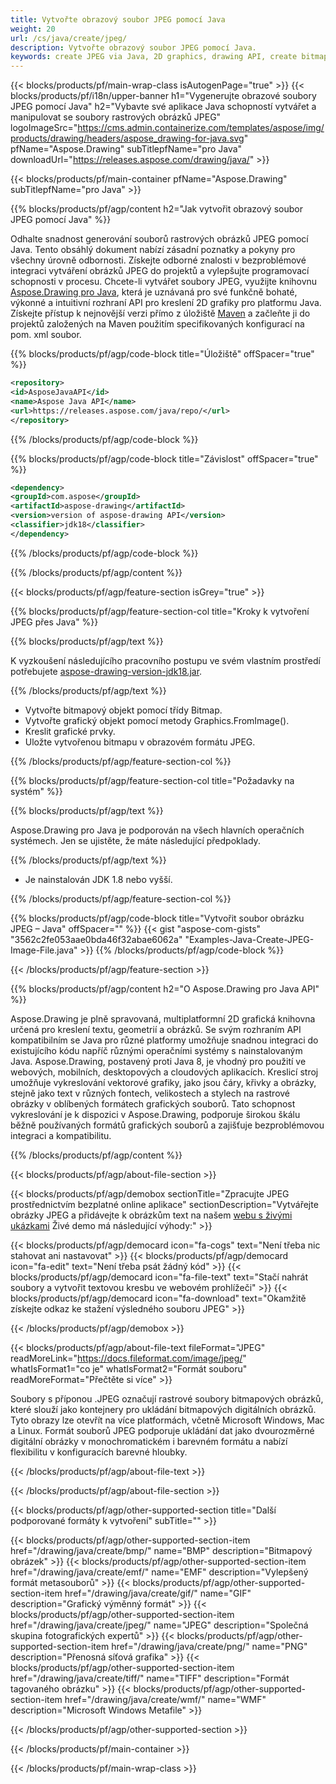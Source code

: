 ```yaml
---
title: Vytvořte obrazový soubor JPEG pomocí Java
weight: 20
url: /cs/java/create/jpeg/
description: Vytvořte obrazový soubor JPEG pomocí Java.
keywords: create JPEG via Java, 2D graphics, drawing API, create bitmap in Java, Drawing pro Java, save bitmap, save JPEG image, cross-platform 2D graphic library, Bitmap class, vector graphics drawing, draw text, rendering raster images, JPEG image file
---
```


{{< blocks/products/pf/main-wrap-class isAutogenPage="true" >}}
{{< blocks/products/pf/i18n/upper-banner h1="Vygenerujte obrazové soubory JPEG pomocí Java" h2="Vybavte své aplikace Java schopností vytvářet a manipulovat se soubory rastrových obrázků JPEG" logoImageSrc="https://cms.admin.containerize.com/templates/aspose/img/products/drawing/headers/aspose_drawing-for-java.svg" pfName="Aspose.Drawing" subTitlepfName="pro Java" downloadUrl="https://releases.aspose.com/drawing/java/" >}}

{{< blocks/products/pf/main-container pfName="Aspose.Drawing" subTitlepfName="pro Java" >}}


{{% blocks/products/pf/agp/content h2="Jak vytvořit obrazový soubor JPEG pomocí Java" %}}

Odhalte snadnost generování souborů rastrových obrázků JPEG pomocí Java. Tento obsáhlý dokument nabízí zásadní poznatky a pokyny pro všechny úrovně odbornosti. Získejte odborné znalosti v bezproblémové integraci vytváření obrázků JPEG do projektů a vylepšujte programovací schopnosti v procesu. Chcete-li vytvářet soubory JPEG, využijte knihovnu [Aspose.Drawing pro Java](https://products.aspose.com/drawing/java), která je uznávaná pro své funkčně bohaté, výkonné a intuitivní rozhraní API pro kreslení 2D grafiky pro platformu Java. Získejte přístup k nejnovější verzi přímo z úložiště [Maven](https://releases.aspose.com/java/repo/com/aspose/aspose-drawing/) a začleňte ji do projektů založených na Maven použitím specifikovaných konfigurací na pom. xml soubor.

{{% blocks/products/pf/agp/code-block title="Úložiště" offSpacer="true" %}}

```xml
<repository>
<id>AsposeJavaAPI</id>
<name>Aspose Java API</name>
<url>https://releases.aspose.com/java/repo/</url>
</repository>
```

{{% /blocks/products/pf/agp/code-block %}}

{{% blocks/products/pf/agp/code-block title="Závislost" offSpacer="true" %}}

```xml
<dependency>
<groupId>com.aspose</groupId>
<artifactId>aspose-drawing</artifactId>
<version>version of aspose-drawing API</version>
<classifier>jdk18</classifier>
</dependency>
```

{{% /blocks/products/pf/agp/code-block %}}

{{% /blocks/products/pf/agp/content %}}


{{< blocks/products/pf/agp/feature-section isGrey="true" >}}

{{% blocks/products/pf/agp/feature-section-col title="Kroky k vytvoření JPEG přes Java" %}}

{{% blocks/products/pf/agp/text %}}

K vyzkoušení následujícího pracovního postupu ve svém vlastním prostředí potřebujete [aspose-drawing-version-jdk18.jar](https://releases.aspose.com/drawing/java/).

{{% /blocks/products/pf/agp/text %}}

+ Vytvořte bitmapový objekt pomocí třídy Bitmap.
+ Vytvořte grafický objekt pomocí metody Graphics.FromImage().
+ Kreslit grafické prvky.
+ Uložte vytvořenou bitmapu v obrazovém formátu JPEG.

{{% /blocks/products/pf/agp/feature-section-col %}}

{{% blocks/products/pf/agp/feature-section-col title="Požadavky na systém" %}}

{{% blocks/products/pf/agp/text %}}

Aspose.Drawing pro Java je podporován na všech hlavních operačních systémech. Jen se ujistěte, že máte následující předpoklady.

{{% /blocks/products/pf/agp/text %}}

- Je nainstalován JDK 1.8 nebo vyšší.

{{% /blocks/products/pf/agp/feature-section-col %}}

{{% blocks/products/pf/agp/code-block title="Vytvořit soubor obrázku JPEG – Java" offSpacer="" %}}
{{< gist "aspose-com-gists" "3562c2fe053aae0bda46f32abae6062a" "Examples-Java-Create-JPEG-Image-File.java" >}}
{{% /blocks/products/pf/agp/code-block %}}

{{< /blocks/products/pf/agp/feature-section >}}


<!-- aboutfile Starts -->

{{% blocks/products/pf/agp/content h2="O Aspose.Drawing pro Java API" %}}

Aspose.Drawing je plně spravovaná, multiplatformní 2D grafická knihovna určená pro kreslení textu, geometrií a obrázků. Se svým rozhraním API kompatibilním se Java pro různé platformy umožňuje snadnou integraci do existujícího kódu napříč různými operačními systémy s nainstalovaným Java. Aspose.Drawing, postavený proti Java 8, je vhodný pro použití ve webových, mobilních, desktopových a cloudových aplikacích. Kreslicí stroj umožňuje vykreslování vektorové grafiky, jako jsou čáry, křivky a obrázky, stejně jako text v různých fontech, velikostech a stylech na rastrové obrázky v oblíbených formátech grafických souborů. Tato schopnost vykreslování je k dispozici v Aspose.Drawing, podporuje širokou škálu běžně používaných formátů grafických souborů a zajišťuje bezproblémovou integraci a kompatibilitu.

{{% /blocks/products/pf/agp/content %}}


{{< blocks/products/pf/agp/about-file-section >}}

{{< blocks/products/pf/agp/demobox sectionTitle="Zpracujte JPEG prostřednictvím bezplatné online aplikace" sectionDescription="Vytvářejte obrázky JPEG a přidávejte k obrázkům text na našem [webu s živými ukázkami](https://products.aspose.app/drawing) Živé demo má následující výhody:" >}}

{{< blocks/products/pf/agp/democard icon="fa-cogs" text="Není třeba nic stahovat ani nastavovat" >}}
{{< blocks/products/pf/agp/democard icon="fa-edit" text="Není třeba psát žádný kód" >}}
{{< blocks/products/pf/agp/democard icon="fa-file-text" text="Stačí nahrát soubory a vytvořit textovou kresbu ve webovém prohlížeči" >}}
{{< blocks/products/pf/agp/democard icon="fa-download" text="Okamžitě získejte odkaz ke stažení výsledného souboru JPEG" >}}

{{< /blocks/products/pf/agp/demobox >}}

{{< blocks/products/pf/agp/about-file-text fileFormat="JPEG" readMoreLink="https://docs.fileformat.com/image/jpeg/" whatIsFormat1="co je" whatIsFormat2="Formát souboru" readMoreFormat="Přečtěte si více" >}}

Soubory s příponou .JPEG označují rastrové soubory bitmapových obrázků, které slouží jako kontejnery pro ukládání bitmapových digitálních obrázků. Tyto obrazy lze otevřít na více platformách, včetně Microsoft Windows, Mac a Linux. Formát souborů JPEG podporuje ukládání dat jako dvourozměrné digitální obrázky v monochromatickém i barevném formátu a nabízí flexibilitu v konfiguracích barevné hloubky.

{{< /blocks/products/pf/agp/about-file-text >}}

{{< /blocks/products/pf/agp/about-file-section >}}

<!-- aboutfile Ends -->


{{< blocks/products/pf/agp/other-supported-section title="Další podporované formáty k vytvoření" subTitle="" >}}

{{< blocks/products/pf/agp/other-supported-section-item href="/drawing/java/create/bmp/" name="BMP" description="Bitmapový obrázek" >}}
{{< blocks/products/pf/agp/other-supported-section-item href="/drawing/java/create/emf/" name="EMF" description="Vylepšený formát metasouborů" >}}
{{< blocks/products/pf/agp/other-supported-section-item href="/drawing/java/create/gif/" name="GIF" description="Grafický výměnný formát" >}}
{{< blocks/products/pf/agp/other-supported-section-item href="/drawing/java/create/jpeg/" name="JPEG" description="Společná skupina fotografických expertů" >}}
{{< blocks/products/pf/agp/other-supported-section-item href="/drawing/java/create/png/" name="PNG" description="Přenosná síťová grafika" >}}
{{< blocks/products/pf/agp/other-supported-section-item href="/drawing/java/create/tiff/" name="TIFF" description="Formát tagovaného obrázku" >}}
{{< blocks/products/pf/agp/other-supported-section-item href="/drawing/java/create/wmf/" name="WMF" description="Microsoft Windows Metafile" >}}


{{< /blocks/products/pf/agp/other-supported-section >}}

{{< /blocks/products/pf/main-container >}}

{{< /blocks/products/pf/main-wrap-class >}}
